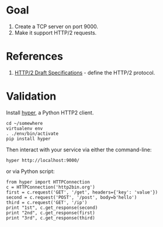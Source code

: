 
# Goal

1. Create a TCP server on port 9000.
2. Make it support HTTP/2 requests.

# References

1. [HTTP/2 Draft Specifications](https://github.com/http2/http2-spec) - define the HTTP/2 protocol.


# Validation

Install [hyper](https://hyper.readthedocs.org/en/latest/quickstart.html), a Python HTTP2 client.

```
cd ~/somewhere
virtualenv env
. ./env/bin/activate
pip install hyper
```

Then interact with your service via either the command-line:

```
hyper http://localhost:9000/
```

or via Python script:

```
from hyper import HTTPConnection
c = HTTPConnection('http2bin.org')
first = c.request('GET', '/get', headers={'key': 'value'})
second = c.request('POST', '/post', body=b'hello')
third = c.request('GET', '/ip')
print "1st", c.get_response(second)
print "2nd", c.get_response(first)
print "3rd", c.get_response(third)
```
